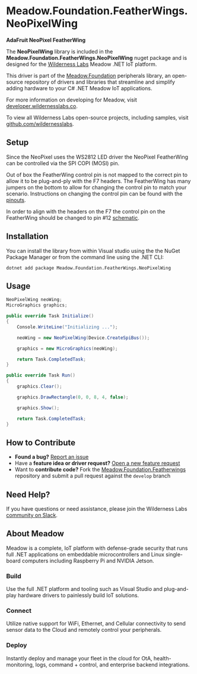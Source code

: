 # Meadow.Foundation.FeatherWings.NeoPixelWing

**AdaFruit NeoPixel FeatherWing**

The **NeoPixelWing** library is included in the **Meadow.Foundation.FeatherWings.NeoPixelWing** nuget package and is designed for the [Wilderness Labs](www.wildernesslabs.co) Meadow .NET IoT platform.

This driver is part of the [Meadow.Foundation](https://developer.wildernesslabs.co/Meadow/Meadow.Foundation/) peripherals library, an open-source repository of drivers and libraries that streamline and simplify adding hardware to your C# .NET Meadow IoT applications.

For more information on developing for Meadow, visit [developer.wildernesslabs.co](http://developer.wildernesslabs.co/).

To view all Wilderness Labs open-source projects, including samples, visit [github.com/wildernesslabs](https://github.com/wildernesslabs/).

## Setup

Since the NeoPixel uses the WS2812 LED driver the NeoPixel FeatherWing can be controlled via the SPI COPI (MOSI) pin. 

Out of box the FeatherWing control pin is not mapped to the correct pin to allow it to be plug-and-ply with the F7 headers. The FeatherWing has many jumpers on the bottom to allow for changing the control pin to match your scenario.
Instructions on changing the control pin can be found with the [pinouts](https://learn.adafruit.com/adafruit-neopixel-featherwing/pinouts).

In order to align with the headers on the F7 the control pin on the FeatherWing should be changed to pin #12 [schematic](https://learn.adafruit.com/adafruit-neopixel-featherwing/download). 

## Installation

You can install the library from within Visual studio using the the NuGet Package Manager or from the command line using the .NET CLI:

`dotnet add package Meadow.Foundation.FeatherWings.NeoPixelWing`
## Usage

```csharp
NeoPixelWing neoWing;
MicroGraphics graphics;

public override Task Initialize()
{
    Console.WriteLine("Initializing ...");

    neoWing = new NeoPixelWing(Device.CreateSpiBus());

    graphics = new MicroGraphics(neoWing);

    return Task.CompletedTask;
}

public override Task Run()
{
    graphics.Clear();

    graphics.DrawRectangle(0, 0, 8, 4, false);

    graphics.Show();

    return Task.CompletedTask;
}

```
## How to Contribute

- **Found a bug?** [Report an issue](https://github.com/WildernessLabs/Meadow_Issues/issues)
- Have a **feature idea or driver request?** [Open a new feature request](https://github.com/WildernessLabs/Meadow_Issues/issues)
- Want to **contribute code?** Fork the [Meadow.Foundation.Featherwings](https://github.com/WildernessLabs/Meadow.Foundation.Featherwings) repository and submit a pull request against the `develop` branch


## Need Help?

If you have questions or need assistance, please join the Wilderness Labs [community on Slack](http://slackinvite.wildernesslabs.co/).
## About Meadow

Meadow is a complete, IoT platform with defense-grade security that runs full .NET applications on embeddable microcontrollers and Linux single-board computers including Raspberry Pi and NVIDIA Jetson.

### Build

Use the full .NET platform and tooling such as Visual Studio and plug-and-play hardware drivers to painlessly build IoT solutions.

### Connect

Utilize native support for WiFi, Ethernet, and Cellular connectivity to send sensor data to the Cloud and remotely control your peripherals.

### Deploy

Instantly deploy and manage your fleet in the cloud for OtA, health-monitoring, logs, command + control, and enterprise backend integrations.


